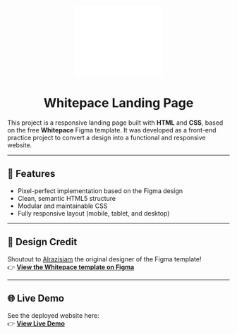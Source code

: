 <p align="center">
  <img src="imgs/Logo Icon.svg" alt="Whitepace Logo" width="200"/>
</p>

<h1 align="center">Whitepace Landing Page</h1>

This project is a responsive landing page built with **HTML** and **CSS**, based on the free **Whitepace** Figma template. It was developed as a front-end practice project to convert a design into a functional and responsive website.

---

## 🔧 Features
- Pixel-perfect implementation based on the Figma design  
- Clean, semantic HTML5 structure  
- Modular and maintainable CSS  
- Fully responsive layout (mobile, tablet, and desktop)

---

## 🎨 Design Credit
Shoutout to [Alrazisiam](https://www.figma.com/@alrazisiam) the original designer of the Figma template!  
👉 [**View the Whitepace template on Figma**](https://www.figma.com/design/c67MARN7dJasXsmB516rqb/Whitepace---SaaS-Landing-Page--Community-?m=auto&t=nwxQlJhOmknD5MIb-6) 

---

## 🌐 Live Demo
See the deployed website here:  
👉 [**View Live Demo**](https://klauspopee.github.io/Whitepace-Landing-page/)
